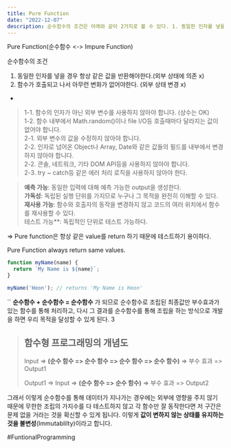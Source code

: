 ```yaml
---
title: Pure Function
date: "2022-12-07"
description: 순수함수의 조건은 아래와 같이 2가지로 볼 수 있다. 1. 동일한 인자를 넣을 경우 항상 같은 값을 반환해야한다.(외부 상태에 의존 x) 2. 함수가 호출되고 나서 아무런 변화가 없어야한다. (외부 상태 변경 x)
---
```



Pure Function(순수함수 <-> Impure Function)

순수함수의 조건
1. 동일한 인자를 넣을 경우 항상 같은 값을 반환해야한다.(외부 상태에 의존 x)
2. 함수가 호출되고 나서 아무런 변화가 없어야한다. (외부 상태 변경 x)
+
>1-1. 함수의 인자가 아닌 외부 변수를 사용하지 않아야 합니다. (상수는 OK)  
>1-2. 함수 내부에서 Math.random()이나 file I/O등 호출때마다 달라지는 값이 없어야 합니다.  
>2-1. 외부 변수의 값을 수정하지 않아야 합니다.  
>2-2. 인자로 넘어온 Object나 Array, Date와 같은 값들의 필드를 내부에서 변경하지 않아야 합니다.  
>2-2. 콘솔, 네트워크, 기타 DOM API등을 사용하지 않아야 합니다.  
>2-3. try ~ catch등 같은 에러 처리 로직을 사용하지 않아야 한다.

>**예측 가능**: 동일한 입력에 대해 예측 가능한 output을 생성한다.  
>**가독성**: 독립된 실행 단위를 가지므로 누구나 그 목적을 완전히 이해할 수 있다.  
>**재사용 가능**: 함수와 호출자의 동작을 변경하지 않고 코드의 여러 위치에서 함수를 재사용할 수 있다.  
>테스트 가능**: 독립적인 단위로 테스트 가능하다.

=> Pure function은 항상 같은 value를 return 하기 때문에 테스트하기 용이하다. 

Pure Function always return same values.  

```js
function myName(name) {
  return `My Name is ${name}`;
}

myName('Heon'); // returns 'My Name is Heon'
```
``
**순수함수 + 순수함수 = 순수함수** 가 되므로 순수함수로 조립된 최종값만 부수효과가 있는 함수를 통해 처리하고, 다시 그 결과를 순수함수를 통해 조립을 하는 방식으로 개발을 하면 우리 목적을 달성할 수 있게 된다. 
3
>## 함수형 프로그래밍의 개념도  
> Input => **(순수 함수 => 순수 함수 => 순수 함수 => 순수 함수)** => 부수 효과 => Output1  
> 
> Output1 => Input => **(순수 함수 => 순수 함수)** => 부수 효과 => Output2

그래서 이렇게 순수함수를 통해 데이터가 지나가는 경우에는 외부에 영향을 주지 않기 때문에 무한한 조립의 가지수를 다 테스트하지 않고 각 함수만 잘 동작한다면 저 구간은 문제 없을 거라는 것을 확신할 수 있게 됩니다. 이렇게 **값이 변하지 않는 상태를 유지하는 것을 불변성**(Immutablilty)이라고 합니다.


#FuntionalProgramming